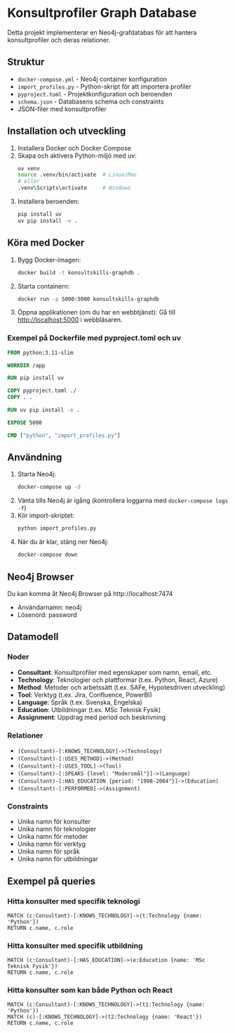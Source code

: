 # Konsultprofiler Graph Database

Detta projekt implementerar en Neo4j-grafdatabas för att hantera konsultprofiler och deras relationer.

## Struktur

- `docker-compose.yml` - Neo4j container konfiguration
- `import_profiles.py` - Python-skript för att importera profiler
- `pyproject.toml` - Projektkonfiguration och beroenden
- `schema.json` - Databasens schema och constraints
- JSON-filer med konsultprofiler

## Installation och utveckling

1. Installera Docker och Docker Compose
2. Skapa och aktivera Python-miljö med uv:
   ```bash
   uv venv
   source .venv/bin/activate  # Linux/Mac
   # eller
   .venv\Scripts\activate     # Windows
   ```
3. Installera beroenden:
   ```bash
   pip install uv
   uv pip install -e .
   ```

## Köra med Docker

1. Bygg Docker-imagen:
   ```bash
   docker build -t konsultskills-graphdb .
   ```
2. Starta containern:
   ```bash
   docker run -p 5000:5000 konsultskills-graphdb
   ```
3. Öppna applikationen (om du har en webbtjänst):
   Gå till [http://localhost:5000](http://localhost:5000) i webbläsaren.

### Exempel på Dockerfile med pyproject.toml och uv

```dockerfile
FROM python:3.11-slim

WORKDIR /app

RUN pip install uv

COPY pyproject.toml ./
COPY . .

RUN uv pip install -e .

EXPOSE 5000

CMD ["python", "import_profiles.py"]
```

## Användning

1. Starta Neo4j:
   ```bash
   docker-compose up -d
   ```
2. Vänta tills Neo4j är igång (kontrollera loggarna med `docker-compose logs -f`)
3. Kör import-skriptet:
   ```bash
   python import_profiles.py
   ```
4. När du är klar, stäng ner Neo4j:
   ```bash
   docker-compose down
   ```

## Neo4j Browser

Du kan komma åt Neo4j Browser på http://localhost:7474
- Användarnamn: neo4j
- Lösenord: password

## Datamodell

### Noder

- **Consultant**: Konsultprofiler med egenskaper som namn, email, etc.
- **Technology**: Teknologier och plattformar (t.ex. Python, React, Azure)
- **Method**: Metoder och arbetssätt (t.ex. SAFe, Hypotesdriven utveckling)
- **Tool**: Verktyg (t.ex. Jira, Confluence, PowerBI)
- **Language**: Språk (t.ex. Svenska, Engelska)
- **Education**: Utbildningar (t.ex. MSc Teknisk Fysik)
- **Assignment**: Uppdrag med period och beskrivning

### Relationer

- `(Consultant)-[:KNOWS_TECHNOLOGY]->(Technology)`
- `(Consultant)-[:USES_METHOD]->(Method)`
- `(Consultant)-[:USES_TOOL]->(Tool)`
- `(Consultant)-[:SPEAKS {level: "Modersmål"}]->(Language)`
- `(Consultant)-[:HAS_EDUCATION {period: "1998-2004"}]->(Education)`
- `(Consultant)-[:PERFORMED]->(Assignment)`

### Constraints

- Unika namn för konsulter
- Unika namn för teknologier
- Unika namn för metoder
- Unika namn för verktyg
- Unika namn för språk
- Unika namn för utbildningar

## Exempel på queries

### Hitta konsulter med specifik teknologi
```cypher
MATCH (c:Consultant)-[:KNOWS_TECHNOLOGY]->(t:Technology {name: 'Python'})
RETURN c.name, c.role
```

### Hitta konsulter med specifik utbildning
```cypher
MATCH (c:Consultant)-[:HAS_EDUCATION]->(e:Education {name: 'MSc Teknisk Fysik'})
RETURN c.name, c.role
```

### Hitta konsulter som kan både Python och React
```cypher
MATCH (c:Consultant)-[:KNOWS_TECHNOLOGY]->(t1:Technology {name: 'Python'})
MATCH (c)-[:KNOWS_TECHNOLOGY]->(t2:Technology {name: 'React'})
RETURN c.name, c.role
```